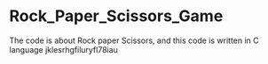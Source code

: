 # Rock_Paper_Scissors_Game
The code is about Rock paper Scissors, and this code is written in C language
jklesrhgfiluryfl78iau
